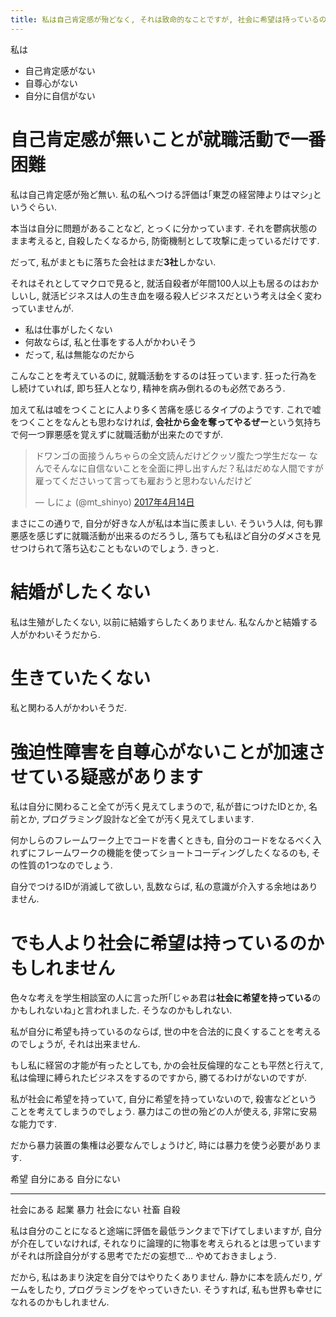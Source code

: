 ```yaml
---
title: 私は自己肯定感が殆どなく, それは致命的なことですが, 社会に希望は持っているのかもしれない
---
```


私は

* 自己肯定感がない
* 自尊心がない
* 自分に自信がない

# 自己肯定感が無いことが就職活動で一番困難

私は自己肯定感が殆ど無い.
私の私へつける評価は｢東芝の経営陣よりはマシ｣というぐらい.

本当は自分に問題があることなど,
とっくに分かっています.
それを鬱病状態のまま考えると,
自殺したくなるから,
防衛機制として攻撃に走っているだけです.

だって,
私がまともに落ちた会社はまだ**3社**しかない.

それはそれとしてマクロで見ると,
就活自殺者が年間100人以上も居るのはおかしいし,
就活ビジネスは人の生き血を啜る殺人ビジネスだという考えは全く変わっていませんが.

* 私は仕事がしたくない
* 何故ならば, 私と仕事をする人がかわいそう
* だって, 私は無能なのだから

こんなことを考えているのに,
就職活動をするのは狂っています.
狂った行為をし続けていれば,
即ち狂人となり,
精神を病み倒れるのも必然であろう.

加えて私は嘘をつくことに人より多く苦痛を感じるタイプのようです.
これで嘘をつくことをなんとも思わなければ,
**会社から金を奪ってやるぜー**という気持ちで何一つ罪悪感を覚えずに就職活動が出来たのですが.

<blockquote class="twitter-tweet" data-lang="ja"><p lang="ja" dir="ltr">ドワンゴの面接うんちゃらの全文読んだけどクッソ腹たつ学生だなー なんでそんなに自信ないことを全面に押し出すんだ？私はだめな人間ですが雇ってくださいって言っても雇おうと思わないんだけど</p>&mdash; しにょ (@mt_shinyo) <a href="https://twitter.com/mt_shinyo/status/852892993992351745">2017年4月14日</a></blockquote>

まさにこの通りで,
自分が好きな人が私は本当に羨ましい.
そういう人は,
何も罪悪感を感じずに就職活動が出来るのだろうし,
落ちても私ほど自分のダメさを見せつけられて落ち込むこともないのでしょう.
きっと.

# 結婚がしたくない

私は生殖がしたくない,
以前に結婚すらしたくありません.
私なんかと結婚する人がかわいそうだから.

# 生きていたくない

私と関わる人がかわいそうだ.

# 強迫性障害を自尊心がないことが加速させている疑惑があります

私は自分に関わること全てが汚く見えてしまうので,
私が昔につけたIDとか,
名前とか,
プログラミング設計など全てが汚く見えてしまいます.

何かしらのフレームワーク上でコードを書くときも,
自分のコードをなるべく入れずにフレームワークの機能を使ってショートコーディングしたくなるのも,
その性質の1つなのでしょう.

自分でつけるIDが消滅して欲しい,
乱数ならば,
私の意識が介入する余地はありません.

# でも人より社会に希望は持っているのかもしれません

色々な考えを学生相談室の人に言った所｢じゃあ君は**社会に希望を持っている**のかもしれないね｣と言われました.
そうなのかもしれない.

私が自分に希望も持っているのならば,
世の中を合法的に良くすることを考えるのでしょうが,
それは出来ません.

もし私に経営の才能が有ったとしても,
かの会社反倫理的なことも平然と行えて,
私は倫理に縛られたビジネスをするのですから,
勝てるわけがないのですが.

私が社会に希望を持っていて,
自分に希望を持っていないので,
殺害などということを考えてしまうのでしょう.
暴力はこの世の殆どの人が使える,
非常に安易な能力です.

だから暴力装置の集権は必要なんでしょうけど,
時には暴力を使う必要があります.

希望       自分にある 自分にない
----       ---------- ----------
社会にある 起業       暴力
社会にない 社畜       自殺

私は自分のことになると途端に評価を最低ランクまで下げてしまいますが,
自分が介在していなければ,
それなりに論理的に物事を考えられるとは思っていますがそれは所詮自分がする思考でただの妄想で…
やめておきましょう.

だから,
私はあまり決定を自分ではやりたくありません.
静かに本を読んだり,
ゲームをしたり,
プログラミングをやっていきたい.
そうすれば,
私も世界も幸せになれるのかもしれません.
